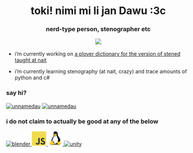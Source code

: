 <h1 align="center">toki! nimi mi li jan Dawu :3c</h1>
<h3 align="center">nerd-type person, stenographer etc</h3>
<p align="center"> <img src="https://komarev.com/ghpvc/?username=unnamedau&color=blueviolet" /></p>

- i’m currently working on [a plover dictionary for the version of stened taught at nait](https://github.com/unnamedau/nait-theory)

- i’m currently learning stenography (at nait, crazy) and trace amounts of python and c#

<h3 align="left">say hi?</h3>
<p align="left">
<a href="https://instagram.com/unnamedau" target="blank"><img align="center" src="https://raw.githubusercontent.com/rahuldkjain/github-profile-readme-generator/master/src/images/icons/Social/instagram.svg" alt="unnamedau" height="30" width="40" /></a> <a href="https://lia.fail/users/unnamedau" target="blank"><img align="center" src="https://cdn.simpleicons.org/pleroma/6364FF" alt="unnamedau" height="30" width="40" /></a>
</p>

<h3 align="left">i do not claim to actually be good at any of the below</h3>
<p align="left"> <a href="https://www.blender.org/" target="_blank" rel="noreferrer"> <img src="https://download.blender.org/branding/community/blender_community_badge_white.svg" alt="blender" width="40" height="40"/> </a> <a href="https://developer.mozilla.org/en-US/docs/Web/JavaScript" target="_blank" rel="noreferrer"> <img src="https://raw.githubusercontent.com/devicons/devicon/master/icons/javascript/javascript-original.svg" alt="javascript" width="40" height="40"/> </a> <a href="https://www.linux.org/" target="_blank" rel="noreferrer"> <img src="https://raw.githubusercontent.com/devicons/devicon/master/icons/linux/linux-original.svg" alt="linux" width="40" height="40"/> </a> <a href="https://unity.com/" target="_blank" rel="noreferrer"> <img src="https://www.vectorlogo.zone/logos/unity3d/unity3d-icon.svg" alt="unity" width="40" height="40"/> </a> </p>
